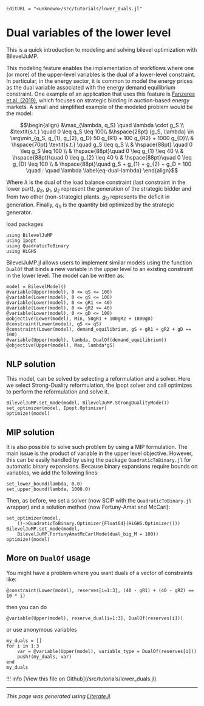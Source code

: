 ```@meta
EditURL = "<unknown>/src/tutorials/lower_duals.jl"
```

# Dual variables of the lower level

This is a quick introduction to modeling and solving bilevel optimization
with BilevelJuMP.

This modeling feature enables the implementation of workflows where one
(or more) of the upper-level variables is the dual of a lower-level
constraint. In particular, in the energy sector, it is common to model the
energy prices as the dual variable associated with the energy demand
equilibrium constraint. One example of an application that uses this feature
is [Fanzeres et al. (2019)](https://doi.org/10.1016/j.ejor.2018.07.027),
which focuses on strategic bidding in
auction-based energy markets. A small and simplified example of the modeled
problem would be the model:

```math
\begin{align}
    &\max_{\lambda, q_S} \quad \lambda \cdot g_S \\
    &\textit{s.t.} \quad 0 \leq q_S \leq 100\\
    &\hspace{28pt} (g_S, \lambda) \in \arg\min_{g_S, g_{1}, g_{2}, g_D} 50 g_{R1} + 100  g_{R2} + 1000 g_{D}\\
            & \hspace{70pt} \textit{s.t.} \quad g_S \leq q_S \\
            & \hspace{88pt} \quad  0 \leq g_S \leq 100 \\
            & \hspace{88pt}\quad  0 \leq g_{1} \leq 40 \\
            & \hspace{88pt}\quad  0 \leq g_{2} \leq 40 \\
            & \hspace{88pt}\quad  0 \leq g_{D} \leq 100 \\
    & \hspace{88pt}\quad  g_S + g_{1} + g_{2} + g_D = 100 \quad  : \quad \lambda \label{eq-dual-lambda}
\end{align}
```

Where $\lambda$ is the dual of the load balance constraint
(last constraint in the lower part),
$g_S$, $g_{1}$, $g_2$ represent the generation of
the strategic bidder and from two other (non-strategic) plants.
$g_D$ represents the deficit in generation.
Finally, $q_S$ is the quantity bid optimized by the strategic generator.

load packages

```@example lower_duals
using BilevelJuMP
using Ipopt
using QuadraticToBinary
using HiGHS
```

BilevelJuMP.jl allows users to implement similar models using the
function `DualOf` that binds a new variable in the upper level
to an existing constraint in the lower level.
The model can be written as:

```@example lower_duals
model = BilevelModel()
@variable(Upper(model), 0 <= qS <= 100)
@variable(Lower(model), 0 <= gS <= 100)
@variable(Lower(model), 0 <= gR1 <= 40)
@variable(Lower(model), 0 <= gR2 <= 40)
@variable(Lower(model), 0 <= gD <= 100)
@objective(Lower(model), Min, 50gR1 + 100gR2 + 1000gD)
@constraint(Lower(model), gS <= qS)
@constraint(Lower(model), demand_equilibrium, gS + gR1 + gR2 + gD == 100)
@variable(Upper(model), lambda, DualOf(demand_equilibrium))
@objective(Upper(model), Max, lambda*gS)
```

## NLP solution

This model, can be solved by selecting a reformulation and a solver.
Here we select Strong-Duality reformulation, the Ipopt solver and call
optimizes to perform the reformulation and solve it.

```@example lower_duals
BilevelJuMP.set_mode(model, BilevelJuMP.StrongDualityMode())
set_optimizer(model, Ipopt.Optimizer)
optimize!(model)
```

## MIP solution

It is also possible to solve such problem by using a MIP formulation.
The main issue is the product of variable in the upper level objective.
However, this can be easily handled by using the package
`QuadraticToBinary.jl` for automatic binary expansions.
Because binary expansions require bounds on variables,
we add the following lines:

```@example lower_duals
set_lower_bound(lambda, 0.0)
set_upper_bound(lambda, 1000.0)
```

Then, as before, we set a solver
(now SCIP with the `QuadraticToBinary.jl` wrapper) and a solution method
(now Fortuny-Amat and McCarl):

```@example lower_duals
set_optimizer(model,
    ()->QuadraticToBinary.Optimizer{Float64}(HiGHS.Optimizer()))
BilevelJuMP.set_mode(model,
    BilevelJuMP.FortunyAmatMcCarlMode(dual_big_M = 100))
optimize!(model)
```

## More on `DualOf` usage

You might have a problem where you want duals of a vector of constraints like:

```@example lower_duals
@constraint(Lower(model), reserves[i=1:3], (40 - gR1) + (40 - gR2) == 10 * i)
```

then you can do

```@example lower_duals
@variable(Upper(model), reserve_dual[i=1:3], DualOf(reserves[i]))
```

or use anonymous variables

```@example lower_duals
my_duals = []
for i in 1:3
    var = @variable(Upper(model), variable_type = DualOf(reserves[i]))
    push!(my_duals, var)
end
my_duals
```

!!! info
    [View this file on Github](<unknown>/src/tutorials/lower_duals.jl).

---

*This page was generated using [Literate.jl](https://github.com/fredrikekre/Literate.jl).*


